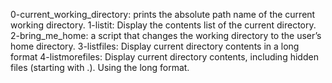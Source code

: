 0-current_working_directory: prints the absolute path name of the current working directory.
1-listit: Display the contents list of the current directory.
2-bring_me_home:  a script that changes the working directory to the user’s home directory.
3-listfiles: Display current directory contents in a long format
4-listmorefiles: Display current directory contents, including hidden files (starting with .). Using the long format.

